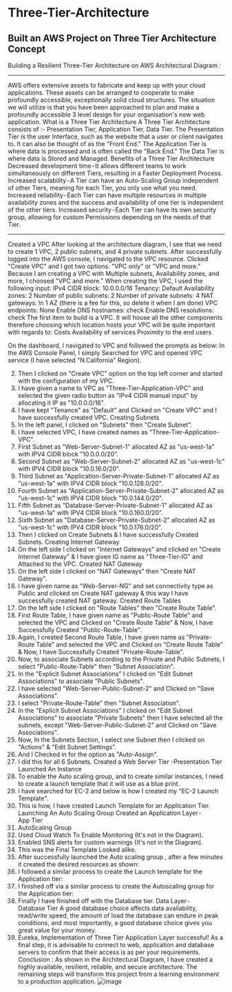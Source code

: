 # Three-Tier-Architecture
Built an AWS Project on Three Tier Architecture Concept
---

Building a Resilient Three-Tier Architecture on AWS
Architectural Diagram :

---

AWS offers extensive assets to fabricate and keep up with your cloud applications. These assets can be arranged to cooperate to make profoundly accessible, exceptionally solid cloud structures. The situation we will utilize is that you have been approached to plan and make a profoundly accessible 3 level design for your organisation's new web application.
What is a Three Tier Architecture
A Three Tier Architecture consists of :-
Presentation Tier, Application Tier, Data Tier.
The Presentation Tier is the user Interface, such as the website that a user or client navigates to. It can also be thought of as the "Front End."
The Application Tier is where data is processed and is often called the "Back End."
The Data Tier is where data is Stored and Managed.
Benefits of a Three Tier Architecture
Decreased development time - It allows different teams to work simultaneously on different Tiers, resulting in a Faster Deployment Process.
Increased scalability - A Tier can have an Auto-Scaling Group independent of other Tiers, meaning for each Tier, you only use what you need.
Increased reliability - Each Tier can have multiple resources in multiple availability zones and the success and availability of one tier is independent of the other tiers.
Increased security - Each Tier can have its own security group, allowing for custom Permissions depending on the needs of that Tier.

---

Created a VPC
After looking at the architecture diagram, I see that we need to create 1 VPC, 2 public subnets, and 4 private subnets. After successfully logged into the AWS console, I navigated to the VPC resource. Clicked "Create VPC" and I got two options: "VPC only" or "VPC and more."
Because I am creating a VPC with Multiple subnets, Availability zones, and more, I choosed "VPC and more."
When creating the VPC, I used the following input:
IPv4 CIDR block: 10.0.0.0/16
Tenancy: Default
Availability zones: 2
Number of public subnets: 2
Number of private subnets: 4
NAT gateways: In 1 AZ
(there is a fee for this, so delete it when I am done)
VPC endpoints: None
Enable DNS hostnames: check
Enable DNS resolutions: check
The first item to build is a VPC. It will house all the other components therefore choosing which location hosts your VPC will be quite important with regards to:
Costs
Availability of services
Proximity to the end users

On the dashboard, I navigated to VPC and followed the prompts as below:
In the AWS Console Panel, I simply Searched for VPC and opened VPC service (I have selected "N.California" Region).

2. Then I clicked on "Create VPC" option on the top left corner and started with the configuration of my VPC.
3. I have given a name to VPC as "Three-Tier-Application-VPC" and selected the given radio button as "IPv4 CIDR manual input" by allocating it IP as "10.0.0.0/16".
4. I have kept "Tenance" as "Default" and Clicked on "Create VPC" and I have successfully created VPC.
Creating Subnets
5. In the left panel, I clicked on "Subnets" then "Create Subnet".
6. I have selected VPC, I have created names as "Three-Tier-Application-VPC".
7. First Subnet as "Web-Server-Subnet-1" allocated AZ as "us-west-1a" with IPV4 CIDR block "10.0.0.0/20".
8. Second Subnet as "Web-Server-Subnet-2" allocated AZ as "us-west-1c" with IPV4 CIDR block "10.0.16.0/20".
9. Third Subnet as "Application-Server-Private-Subnet-1" allocated AZ as "us-west-1a" with IPV4 CIDR block "10.0.128.0/20".
10. Fourth Subnet as "Application-Server-Private-Subnet-2" allocated AZ as "us-west-1c" with IPV4 CIDR block "10.0.144.0/20".
11. Fifth Subnet as "Database-Server-Private-Subnet-1" allocated AZ as "us-west-1a" with IPV4 CIDR block "10.0.160.0/20".
12. Sixth Subnet as "Database-Server-Private-Subnet-2" allocated AZ as "us-west-1c" with IPV4 CIDR block "10.0.176.0/20".
13. Then I clicked on Create Subnets & I have successfully Created Subnets.
Creating Internet Gateway
14. On the left side I clicked on "Internet Gateways" and clicked on "Create Internet Gateway" & I have given IG name as "Three-Tier-IG" and Attached to the VPC.
Created NAT Gateway
15. On the left side I clicked on "NAT Gateways" then "Create NAT Gateway".
16. I have given name as "Web-Server-NG" and set connectivity type as Public and clicked on Create NAT gateway & this way I have successfully created NAT gateway.
Created Route Tables
17. On the left side I clicked on "Route Tables" then "Create Route Table".
18. First Route Table, I have given name as "Public-Route Table" and selected the VPC and Clicked on "Create Route Table" & Now, I have Successfully Created "Public-Route-Table".
19. Again, I created Second Route Table, I have given name as "Private-Route Table" and selected the VPC and Clicked on "Create Route Table" & Now, I have Successfully Created "Private-Route-Table".
20. Now, to associate Subnets according to the Private and Public Subnets, I select "Public-Route-Table" then "Subnet Association".
21. In the "Explicit Subnet Associations" I clicked on "Edit Subnet Associations" to associate "Public Subnets".
22. I have selected "Web-Server-Public-Subnet-2" and Clicked on "Save Associations".
23. I select "Private-Route-Table" then "Subnet Association".
24. In the "Explicit Subnet Associations" I clicked on "Edit Subnet Associations" to associate "Private Subnets" then I have selected all the subnets, except "Web-Server-Public-Subnet-2" and Clicked on "Save Associations".
25. Now, In the Subnets Section, I select one Subnet then I clicked on "Actions" & "Edit Subnet Settings".
26. And I Checked in for the option as "Auto-Assign".
27. I did this for all 6 Subnets.
Created a Web Server Tier -Presentation Tier
Launched An Instance
28. To enable the Auto scaling group, and to create similar instances, I need to create a launch template that it will use as a blue print.
29. I have searched for EC-2 and below is how I created my "EC-2 Launch Template".
30. This is how, I have created Launch Template for an Application Tier.
Launching An Auto Scaling Group
Created an Application Layer - App Tier
31. AutoScaling Group
32. Used Cloud Watch To Enable Monitoring (It's not in the Diagram).
33. Enabled SNS alerts for custom warnings (It's not in the Diagram).
34. This was the Final Template Looked alike.
35. After successfully launched the Auto scaling group , after a few minutes it created the desired resources as shown:
36. I followed a similar process to create the Launch template for the Application tier:
37. I finished off via a similar process to create the Autoscaling group for the Application tier:
38. Finally I have finished off with the Database tier.
Data Layer - Database Tier
A good database choice affects data availability, read/write speed, the amount of load the database can endure in peak conditions, and most importantly, a good database choice gives you great value for your money.
39. Eureka, Implementation of Three Tier Application Layer successful!
As a final step, it is advisable to connect to web, application and database servers to confirm that their access is as per your requirements.
Conclusion :
As shown in the Architectural Diagram, I have created a highly available, resilient, reliable, and secure architecture. The remaining steps will transform this project from a learning environment to a production application.
![image](https://github.com/girhs/Three-Tier-Architecture/assets/93239323/59dc0759-5191-476c-854b-59f423b9ee38)
